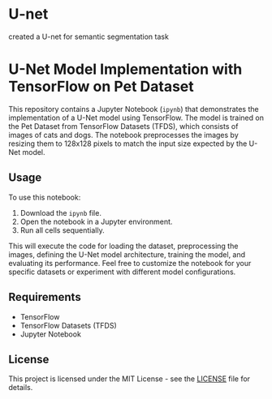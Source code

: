 # U-net
created a U-net for semantic segmentation task 

# U-Net Model Implementation with TensorFlow on Pet Dataset

This repository contains a Jupyter Notebook (`ipynb`) that demonstrates the implementation of a U-Net model using TensorFlow. The model is trained on the Pet Dataset from TensorFlow Datasets (TFDS), which consists of images of cats and dogs. The notebook preprocesses the images by resizing them to 128x128 pixels to match the input size expected by the U-Net model.

## Usage

To use this notebook:

1. Download the `ipynb` file.
2. Open the notebook in a Jupyter environment.
3. Run all cells sequentially.

This will execute the code for loading the dataset, preprocessing the images, defining the U-Net model architecture, training the model, and evaluating its performance. Feel free to customize the notebook for your specific datasets or experiment with different model configurations.

## Requirements

- TensorFlow
- TensorFlow Datasets (TFDS)
- Jupyter Notebook

## License

This project is licensed under the MIT License - see the [LICENSE](LICENSE) file for details.
